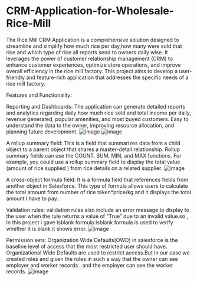 # CRM-Application-for-Wholesale-Rice-Mill
The Rice Mill  CRM Application is a comprehensive solution designed to streamline and simplify  how much rice per day,how many were sold that rice and which type of rice all reports send to  owners daily wise. It leverages the power of customer  relationship management (CRM) to enhance customer experiences, optimize store operations, and improve overall efficiency in the rice mill factory. This project aims to develop a user-friendly and feature-rich application that addresses the specific needs of a rice mill factory.

Features and Functionality:


Reporting and Dashboards: The application can generate detailed reports and analytics regarding daily how much rice sold and total income per daily, revenue generated, popular amenities, and most buyed customers. Easy to understand the data to the owner, improving resource allocation, and planning future development.
![image](https://github.com/Ayushiiiiiiiiiiiiiiii/CRM-Application-for-Wholesale-Rice-Mill/assets/101493317/bc1e0bfc-4ae5-4d61-bda0-5bbd23ebfe10)
![image](https://github.com/Ayushiiiiiiiiiiiiiiii/CRM-Application-for-Wholesale-Rice-Mill/assets/101493317/7ac2535a-9917-4624-bd38-e7a7b3be7ef2)




A rollup summary field: This is a field that summarizes data from a child object to a parent object that shares a master-detail relationship. Rollup summary fields can use the COUNT, SUM, MIN, and MAX functions. For example, you could use a rollup summary field to display the total value (amount of rice supplied ) from rice  details on a related supplier.
![image](https://github.com/Ayushiiiiiiiiiiiiiiii/CRM-Application-for-Wholesale-Rice-Mill/assets/101493317/4679604e-1089-4b3f-bfee-2128ee859731)


A cross-object formula field: It  is a formula field that references fields from another object in Salesforce. This type of formula allows users to calculate the total amount from number of rice taken*price/kg  and it displays the total amount I have to pay.


Validation rules: validation rules  also include an error message to display to the user when the rule returns a value of “True” due to an invalid value.so , In this project i gave Isblank formula.Isblank formula is used to verify whether it is blank it shows error.
![image](https://github.com/Ayushiiiiiiiiiiiiiiii/CRM-Application-for-Wholesale-Rice-Mill/assets/101493317/5db23a21-b110-4735-a8c2-a9890ee42f95)


 Permission sets: Organization Wide Defaults(OWD) in salesforce is the baseline level of access that the most restricted user should have. Organizational Wide Defaults are used to restrict access.But in our case we created roles and given the roles in such a way that the owner  can see   employer  and worker  records , and the employer can see the worker  records.
![image](https://github.com/Ayushiiiiiiiiiiiiiiii/CRM-Application-for-Wholesale-Rice-Mill/assets/101493317/40dada93-e098-4ee9-97ef-1666a7f2e95d)
